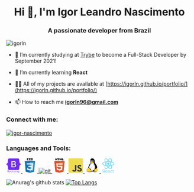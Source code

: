 <h1 align="center">Hi 👋, I'm Igor Leandro Nascimento</h1>
<h3 align="center">A passionate developer from Brazil</h3>

<p align="left"> <img src="https://komarev.com/ghpvc/?username=igorln&label=Profile%20views&color=0e75b6&style=flat" alt="igorln" /> </p>

- 🚀 I’m currently studying at [Trybe](https://www.betrybe.com/) to become a Full-Stack Developer by September 2021!

- 🌱 I’m currently learning **React**

- 👨‍💻 All of my projects are available at [https://igorln.github.io/portfolio/](https://igorln.github.io/portfolio/)

- 📫 How to reach me **igorln96@gmail.com**

<h3 align="left">Connect with me:</h3>
<p align="left">
<a href="https://linkedin.com/in/igor-nascimento" target="blank"><img align="center" src="https://cdn.jsdelivr.net/npm/simple-icons@3.0.1/icons/linkedin.svg" alt="igor-nascimento" height="30" width="40" /></a>
</p>

<h3 align="left">Languages and Tools:</h3>
<p align="left"> <a href="https://getbootstrap.com" target="_blank"> <img src="https://raw.githubusercontent.com/devicons/devicon/master/icons/bootstrap/bootstrap-plain-wordmark.svg" alt="bootstrap" width="40" height="40"/> </a> <a href="https://www.w3schools.com/css/" target="_blank"> <img src="https://raw.githubusercontent.com/devicons/devicon/master/icons/css3/css3-original-wordmark.svg" alt="css3" width="40" height="40"/> </a> <a href="https://git-scm.com/" target="_blank"> <img src="https://www.vectorlogo.zone/logos/git-scm/git-scm-icon.svg" alt="git" width="40" height="40"/> </a> <a href="https://www.w3.org/html/" target="_blank"> <img src="https://raw.githubusercontent.com/devicons/devicon/master/icons/html5/html5-original-wordmark.svg" alt="html5" width="40" height="40"/> </a> <a href="https://developer.mozilla.org/en-US/docs/Web/JavaScript" target="_blank"> <img src="https://raw.githubusercontent.com/devicons/devicon/master/icons/javascript/javascript-original.svg" alt="javascript" width="40" height="40"/> </a> <a href="https://www.linux.org/" target="_blank"> <img src="https://raw.githubusercontent.com/devicons/devicon/master/icons/linux/linux-original.svg" alt="linux" width="40" height="40"/> </a> <a href="https://reactjs.org/" target="_blank"> <img src="https://raw.githubusercontent.com/devicons/devicon/master/icons/react/react-original-wordmark.svg" alt="react" width="40" height="40"/> </a> </p>

![Anurag's github stats](https://github-readme-stats.vercel.app/api?username=igorln&show_icons=true)
[![Top Langs](https://github-readme-stats.vercel.app/api/top-langs/?username=igorln&layout=compact)](https://github.com/anuraghazra/github-readme-stats)
